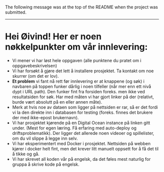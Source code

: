 The following message was at the top of the README when the project was submitted.

---

# Hei Øivind! Her er noen nøkkelpunkter om vår innlevering:

* Vi mener vi har løst hele oppgaven (alle punktene du pratet om i oppgavebeskrivelsen)
* Vi har forsøkt å gjøre det lett å installere prosjektet. Ta kontakt om noe skurrer (om det er lov).
* **Et problem** vi fant nå rett før innlevering er at knappene (og søk) i navbaren på toppen funker dårlig i noen tilfeller (når mer enn ett nivå dypt i URL path). Den funker fint fra forsiden foreks. men ikke ved resultatsiden for søk. Har med måten vi har gjort linker på der (relativt, burde vært absolutt på en eller annen måte).
* Merk at hvis noe av dataen som ligger på nettsiden er rar, så er det fordi vi la den direkte inn i databasen for testing (foreks. finnes det brukere der med ikke-epost brukernavn).
* Vi har prosjektet kjørende på en Digital Ocean instance på linken gitt under. (Mest for egen læring. Få erfaring med auto-deploy og driftsproblematikk). Der ligger det allerede noen videoer og spillelister, om du vil slippe å legge inn selv.
* Vi har eksperimentert med Docker i prosjektet. Nettsiden på webben kjører i docker helt fint, men det krever litt manuelt oppsett for å få det til å tikke og gå.
* Vi har skrevet all koden vår på engelsk, da det føles mest naturlig for gruppa å skrive kode på engelsk.
